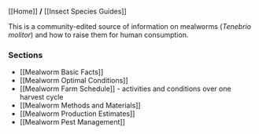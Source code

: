 [[Home]] **/** [[Insect Species Guides]]

This is a community-edited source of information on mealworms (_Tenebrio molitor_) and how to raise them for human consumption.

### Sections

* [[Mealworm Basic Facts]]
* [[Mealworm Optimal Conditions]]
* [[Mealworm Farm Schedule]] - activities and conditions over one harvest cycle
* [[Mealworm Methods and Materials]]
* [[Mealworm Production Estimates]]
* [[Mealworm Pest Management]]

